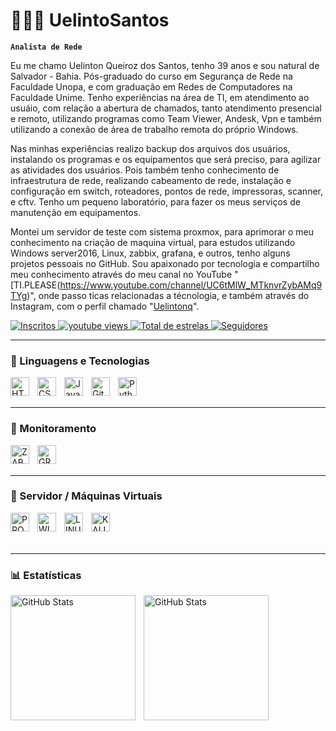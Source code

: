 # 👩🏻‍💻 UelintoSantos

**`Analista de Rede`**

Eu me chamo Uelinton Queiroz dos Santos, tenho 39 anos e sou natural de Salvador - Bahia. Pós-graduado do curso em Segurança de Rede na Faculdade Unopa, e com graduação em Redes de Computadores na Faculdade Unime. Tenho experiências na área de TI, em atendimento ao usuáio, com relação a abertura de chamados, tanto atendimento presencial e remoto, utilizando programas como Team Viewer, Andesk, Vpn e também utilizando a conexão de área de trabalho remota do próprio Windows.

Nas minhas experiências realizo backup dos arquivos dos usuários, instalando os programas e os equipamentos que será preciso, para agilizar as atividades dos usuários. Pois também tenho conhecimento de infraestrutura de rede, realizando cabeamento de rede, instalação e configuração em switch, roteadores, pontos de rede, impressoras, scanner, e cftv. Tenho um pequeno laboratório, para fazer os meus serviços de manutenção em equipamentos.

Montei um servidor de teste com sistema proxmox, para aprimorar o meu conhecimento na criação de maquina virtual, para estudos utilizando Windows server2016, Linux, zabbix, grafana, e outros, tenho alguns projetos pessoais no GitHub. Sou apaixonado por tecnologia e compartilho meu conhecimento através do meu canal no YouTube "[TI.PLEASE(https://www.youtube.com/channel/UC6tMlW_MTknvrZybAMq9TYg)", onde passo ticas relacionadas a técnologia, e também através do Instagram, com o perfil chamado "[Uelintonq](https://www.instagram.com/uelintonq/)".

<p align="left">
    <a href="https://www.youtube.com/channel/UC6tMlW_MTknvrZybAMq9TYg">
        <img 
            alt="Inscritos" 
            title="Inscreva-se no meu canal" 
            src="https://custom-icon-badges.demolab.com/youtube/channel/subscribers/UC6tMlW_MTknvrZybAMq9TYg?color=%23E05D44&label=Inscreva-se&logo=video&logoColor=white&style=for-the-badge&labelColor=CE4630"
        />
    </a>
    <a href="https://www.youtube.com/channel/UC6tMlW_MTknvrZybAMq9TYg">
        <img 
            alt="youtube views" 
            title="Vizualizações no YouTube" 
            src="https://custom-icon-badges.demolab.com/youtube/channel/views/UC6tMlW_MTknvrZybAMq9TYg?color=%23E1AD0E&logo=eye&logoColor=white&style=for-the-badge&labelColor=C79600"
        />
    </a> 
    <a href="https://github.com/UelintonSantos?tab=repositories&sort=stargazers">
        <img 
            alt="Total de estrelas" 
            title="Total de estrelas GitHub" 
            src="https://custom-icon-badges.demolab.com/github/stars/UelintonSantos?color=55960c&style=for-the-badge&labelColor=488207&logo=star&label=estrelas"
        />
    </a>
    <a href="https://github.com/UelintonSantos?tab=followers">
        <img 
            alt="Seguidores" 
            title="Me siga no GitHub" 
            src="https://custom-icon-badges.demolab.com/github/followers/UelintonSantos?color=236ad3&labelColor=1155ba&style=for-the-badge&logo=github&label=Seguidores&logoColor=white"
        />
    </a>
</p>

---
### 🤖 Linguagens e Tecnologias

<img 
    align="left" 
    alt="HTML"
    title="HTML" 
    width="30px" 
    style="padding-right: 10px;" 
    src="https://cdn.jsdelivr.net/gh/devicons/devicon@latest/icons/html5/html5-original.svg" 
/>
<img 
    align="left" 
    alt="CSS" 
    title="CSS"
    width="30px" 
    style="padding-right: 10px;" 
    src="https://cdn.jsdelivr.net/gh/devicons/devicon@latest/icons/css3/css3-original.svg" 
/>
<img 
    align="left" 
    alt="JavaScript" 
    title="JavaScript"
    width="30px" 
    style="padding-right: 10px;" 
    src="https://cdn.jsdelivr.net/gh/devicons/devicon@latest/icons/javascript/javascript-original.svg" 
/>
<img
    align="left" 
    alt="Git" 
    title="Git"
    width="30px" 
    style="padding-right: 10px;" 
    src="https://cdn.jsdelivr.net/gh/devicons/devicon@latest/icons/git/git-original.svg" 
/>
<img 
    align="left" 
    alt="Python" 
    title="Python"
    width="30px" 
    style="padding-right: 10px;" 
    src="https://cdn.jsdelivr.net/gh/devicons/devicon@latest/icons/python/python-original.svg" 
/>
<br/>
<br/>

---
### 🤖 Monitoramento

<img 
    align="left" 
    alt="ZABBIX"
    title="ZABBIX" 
    width="30px" 
    style="padding-right: 10px;" 
    src="https://api.devicons.dev.br/icon?icons=Zabbix&size=48&theme=dark&perline=30" 
/>
<img 
    align="left" 
    alt="GRAFANA"
    title="GRAFANA" 
    width="30px" 
    style="padding-right: 10px;" 
    src="https://cdn.jsdelivr.net/gh/devicons/devicon@latest/icons/grafana/grafana-original-wordmark.svg"
/>
<br/>
<br/>

---
### 🤖 Servidor / Máquinas Virtuais

<img 
    align="left" 
    alt="PROXMOX"
    title="PROXMOX" 
    width="30px" 
    style="padding-right: 10px;" 
    src="https://cdn.jsdelivr.net/gh/devicons/devicon@latest/icons/proxmox/proxmox-original-wordmark.svg"
/>
<img 
    align="left" 
    alt="WINDOWS SERVER2016"
    title="WINDOWS SERVER 2016" 
    width="30px" 
    style="padding-right: 10px;" 
    src="https://cdn.jsdelivr.net/gh/devicons/devicon@latest/icons/windows11/windows11-original.svg"
/>
<img 
    align="left" 
    alt="LINUX"
    title="LINUX" 
    width="30px" 
    style="padding-right: 10px;" 
    src="https://cdn.jsdelivr.net/gh/devicons/devicon@latest/icons/linux/linux-original.svg"
/>
<img 
    align="left" 
    alt="KALI LINUX"
    title="KALI LINUX" 
    width="30px" 
    style="padding-right: 10px;" 
    src="https://cdn.jsdelivr.net/gh/devicons/devicon@latest/icons/kalilinux/kalilinux-original.svg"
/>  
<br/>
<br/>

---
### 📊 Estatísticas

<p>
  <img 
    align="left" 
    alt="GitHub Stats" 
    height="200" 
    style="padding-right: 10px;" 
    src="https://github-readme-stats.vercel.app/api?username=UelintonSantos&show_icons=true&theme=tokyonight&include_all_commits=true&locale=pt-br" 
  />

<img 
      align="left" 
      alt="GitHub Stats" 
      height="200"
      style="padding-right: 10px;" 
      src="https://github-readme-stats.vercel.app/api/top-langs/?username=UelintonSantos&theme=tokyonight&layout=compact&custom_title=Tecnologias&langs_count=7" 
  />

</p>
